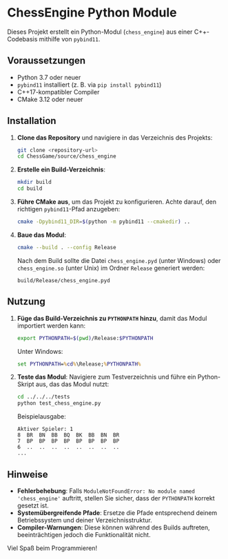 # ChessEngine Python Module

Dieses Projekt erstellt ein Python-Modul (`chess_engine`) aus einer C++-Codebasis mithilfe von `pybind11`.

## Voraussetzungen

- Python 3.7 oder neuer
- `pybind11` installiert (z. B. via `pip install pybind11`)
- C++17-kompatibler Compiler
- CMake 3.12 oder neuer

## Installation

1. **Clone das Repository** und navigiere in das Verzeichnis des Projekts:
   ```bash
   git clone <repository-url>
   cd ChessGame/source/chess_engine
   ```

2. **Erstelle ein Build-Verzeichnis**:
   ```bash
   mkdir build
   cd build
   ```

3. **Führe CMake aus**, um das Projekt zu konfigurieren. Achte darauf, den richtigen `pybind11`-Pfad anzugeben:
   ```bash
   cmake -Dpybind11_DIR=$(python -m pybind11 --cmakedir) ..
   ```

4. **Baue das Modul**:
   ```bash
   cmake --build . --config Release
   ```

   Nach dem Build sollte die Datei `chess_engine.pyd` (unter Windows) oder `chess_engine.so` (unter Unix) im Ordner `Release` generiert werden:
   ```plaintext
   build/Release/chess_engine.pyd
   ```

## Nutzung

1. **Füge das Build-Verzeichnis zu `PYTHONPATH` hinzu**, damit das Modul importiert werden kann:
   ```bash
   export PYTHONPATH=$(pwd)/Release:$PYTHONPATH
   ```
   Unter Windows:
   ```cmd
   set PYTHONPATH=%cd%\Release;%PYTHONPATH%
   ```

2. **Teste das Modul**:
   Navigiere zum Testverzeichnis und führe ein Python-Skript aus, das das Modul nutzt:
   ```bash
   cd ../../../tests
   python test_chess_engine.py
   ```

   Beispielausgabe:
   ```plaintext
   Aktiver Spieler: 1
   8  BR  BN  BB  BQ  BK  BB  BN  BR
   7  BP  BP  BP  BP  BP  BP  BP  BP
   6  ..  ..  ..  ..  ..  ..  ..  ..
   ...
   ```

## Hinweise

- **Fehlerbehebung**:
  Falls `ModuleNotFoundError: No module named 'chess_engine'` auftritt, stellen Sie sicher, dass der `PYTHONPATH` korrekt gesetzt ist.
- **Systemübergreifende Pfade**:
  Ersetze die Pfade entsprechend deinem Betriebssystem und deiner Verzeichnisstruktur.
- **Compiler-Warnungen**:
  Diese können während des Builds auftreten, beeinträchtigen jedoch die Funktionalität nicht.

Viel Spaß beim Programmieren!
